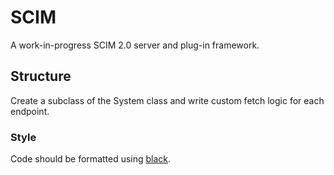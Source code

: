 # SCIM

A work-in-progress SCIM 2.0 server and plug-in framework.

## Structure
Create a subclass of the System class and write custom fetch logic for each endpoint.

### Style
Code should be formatted using [black](https://github.com/psf/black).